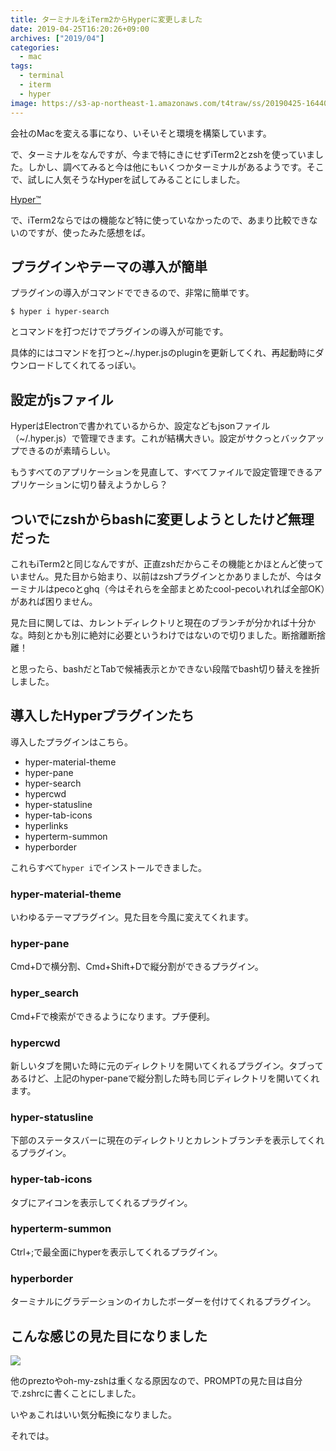 ```yaml
---
title: ターミナルをiTerm2からHyperに変更しました
date: 2019-04-25T16:20:26+09:00
archives: ["2019/04"]
categories:
  - mac
tags:
  - terminal
  - iterm
  - hyper
image: https://s3-ap-northeast-1.amazonaws.com/t4traw/ss/20190425-164401.png
---
```

会社のMacを変える事になり、いそいそと環境を構築しています。

で、ターミナルをなんですが、今まで特にきにせずiTerm2とzshを使っていました。しかし、調べてみると今は他にもいくつかターミナルがあるようです。そこで、試しに人気そうなHyperを試してみることにしました。

<!--more-->

[Hyper™](https://hyper.is/)

で、iTerm2ならではの機能など特に使っていなかったので、あまり比較できないのですが、使ったみた感想をば。

## プラグインやテーマの導入が簡単

プラグインの導入がコマンドでできるので、非常に簡単です。

```
$ hyper i hyper-search
```

とコマンドを打つだけでプラグインの導入が可能です。

具体的にはコマンドを打つと~/.hyper.jsのpluginを更新してくれ、再起動時にダウンロードしてくれてるっぽい。

## 設定がjsファイル

HyperはElectronで書かれているからか、設定などもjsonファイル（~/.hyper.js）で管理できます。これが結構大きい。設定がサクっとバックアップできるのが素晴らしい。

もうすべてのアプリケーションを見直して、すべてファイルで設定管理できるアプリケーションに切り替えようかしら？

## ついでにzshからbashに変更しようとしたけど無理だった

これもiTerm2と同じなんですが、正直zshだからこその機能とかほとんど使っていません。見た目から始まり、以前はzshプラグインとかありましたが、今はターミナルはpecoとghq（今はそれらを全部まとめたcool-pecoいれれば全部OK）があれば困りません。

見た目に関しては、カレントディレクトリと現在のブランチが分かれば十分かな。時刻とかも別に絶対に必要というわけではないので切りました。断捨離断捨離！

と思ったら、bashだとTabで候補表示とかできない段階でbash切り替えを挫折しました。

## 導入したHyperプラグインたち

導入したプラグインはこちら。

- hyper-material-theme
- hyper-pane
- hyper-search
- hypercwd
- hyper-statusline
- hyper-tab-icons
- hyperlinks
- hyperterm-summon
- hyperborder

これらすべて`hyper i`でインストールできました。

### hyper-material-theme

いわゆるテーマプラグイン。見た目を今風に変えてくれます。

### hyper-pane

Cmd+Dで横分割、Cmd+Shift+Dで縦分割ができるプラグイン。

### hyper_search

Cmd+Fで検索ができるようになります。プチ便利。

### hypercwd

新しいタブを開いた時に元のディレクトリを開いてくれるプラグイン。タブってあるけど、上記のhyper-paneで縦分割した時も同じディレクトリを開いてくれます。

### hyper-statusline

下部のステータスバーに現在のディレクトリとカレントブランチを表示してくれるプラグイン。

### hyper-tab-icons

タブにアイコンを表示してくれるプラグイン。


### hyperterm-summon

Ctrl+;で最全面にhyperを表示してくれるプラグイン。

### hyperborder

ターミナルにグラデーションのイカしたボーダーを付けてくれるプラグイン。

## こんな感じの見た目になりました

![](https://s3-ap-northeast-1.amazonaws.com/t4traw/blog/20190425-162553.png)

他のpreztoやoh-my-zshは重くなる原因なので、PROMPTの見た目は自分で.zshrcに書くことにしました。

いやぁこれはいい気分転換になりました。

それでは。